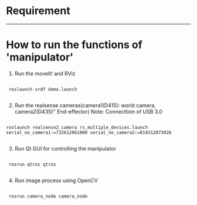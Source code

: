 # Requirement



-------------

# How to run the functions of 'manipulator'

1.  Run the moveIt! and RViz
 <pre><code>
 roslaunch srdf demo.launch 
 </pre></code>
 
 
2.  Run the realsense cameras(camera1(D415): world camera, camera2(D435)" End-effector) 
Note: Connecttion of USB 3.0

 <pre><code>
roslaunch realsense2_camera rs_multiple_devices.launch serial_no_camera1:=732612061000 serial_no_camera2:=819312073026
 </pre></code>
 
 
3.  Run Qt GUI for controlling the manipulator
 <pre><code>
 rosrun qtros qtros
 </pre></code>
 
 
4.  Run image process using OpenCV 
 <pre><code>
 rosrun camera_node camera_node
 </pre></code>
 
